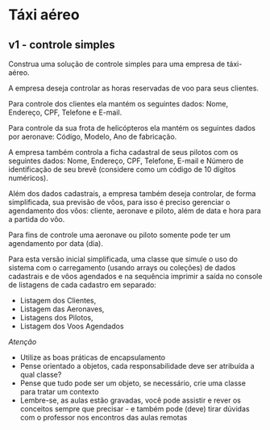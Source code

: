 # Táxi aéreo

## v1 - controle simples

Construa uma solução de controle simples para uma empresa de táxi-aéreo. 

A empresa deseja controlar as horas reservadas de voo para seus clientes.

Para controle dos clientes ela mantém os seguintes dados: Nome, Endereço, CPF, Telefone e E-mail. 

Para controle da sua frota de helicópteros ela mantém os seguintes dados por aeronave: 
Código, Modelo, Ano de fabricação. 

A empresa também controla a ficha cadastral de seus pilotos com os seguintes dados:
Nome, Endereço, CPF, Telefone, E-mail e Número de identificação de seu brevê 
(considere como um código de 10 dígitos numéricos).

Além dos dados cadastrais, a empresa também deseja controlar, de forma simplificada,
 sua previsão de vôos, para isso é preciso gerenciar o agendamento dos vôos: 
cliente, aeronave e piloto, além de data e hora para a partida do vôo. 

Para fins de controle uma aeronave ou piloto somente pode ter um agendamento por data (dia).

Para esta versão inicial simplificada, uma classe que simule o uso do sistema com 
o carregamento (usando arrays ou coleções) de dados cadastrais e de vôos agendados 
e na sequência imprimir a saída no console de listagens de cada cadastro em separado: 
- Listagem dos Clientes, 
- Listagem das Aeronaves, 
- Listagens dos Pilotos, 
- Listagem dos Voos Agendados

*Atenção*
* Utilize as boas práticas de encapsulamento
* Pense orientado a objetos, cada responsabilidade deve ser atribuída a qual classe?
* Pense que tudo pode ser um objeto, se necessário, crie uma classe para tratar um contexto
* Lembre-se, as aulas estão gravadas, você pode assistir e rever os conceitos sempre que precisar - e também pode (deve) tirar dúvidas com o professor nos encontros das aulas remotas
